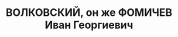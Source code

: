 ---
title: ВОЛКОВСКИЙ, он же ФОМИЧЕВ Иван Георгиевич
description: 'Род. в 1896, член ВКП(б) с 1927.

  Звание: 13.01.1936 - ст. лейтенант ГБ (ЗСФСР), 20.12.1936 - капитан ГБ.

  Награды: 20.02.1936 - знак «Почетный работник ВЧК—ОГПУ (XV)».

  зам. наркома ВД Абхазской АССР, уволен 28.11.1937.

  Осужден 08.02.1938 Тройкой НКВД.'
---